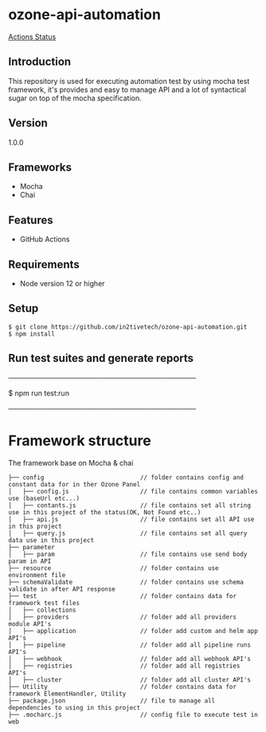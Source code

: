 # ozone-api-automation  
[Actions Status](https://github.com/in2tivetech/ozone-api-automation.git)

## Introduction
This repository is used for executing automation test by using mocha test framework, it's provides and easy to manage API and a lot of syntactical sugar on top of the mocha specification.

## Version
1.0.0

## Frameworks
- Mocha
- Chai

## Features
- GitHub Actions

## Requirements
- Node version 12 or higher

## Setup
```
$ git clone https://github.com/in2tivetech/ozone-api-automation.git
$ npm install
```

## Run test suites and generate reports
──────────────────────────────────────

$ npm run test:run

──────────────────────────────────────

# Framework structure
The framework base on Mocha & chai
```
├── config                           // folder contains config and constant data for in ther Ozone Panel  
│   ├── config.js                    // file contains common variables use (baseUrl etc...)
│   ├── contants.js                  // file contains set all string use in this project of the status(OK, Not Found etc..)
│   ├── api.js                       // file contains set all API use in this project
│   ├── query.js                     // file contains set all query data use in this project
├── parameter
│   ├── param                        // file contains use send body param in API
├── resource                         // folder contains use environment file
├── schemaValidate                   // folder contains use schema validate in after API response
├── test                             // folder contains data for framework test files
│   ├── collections
│   ├── providers                    // folder add all providers module API's
│   ├── application                  // folder add custom and helm app API's
│   ├── pipeline                     // folder add all pipeline runs API's    
│   ├── webhook                      // folder add all webhook API's
│   ├── registries                   // folder add all registries API's
│   ├── cluster                      // folder add all cluster API's
├── Utility                          // folder contains data for framework ElementHandler, Utility
├── package.json                     // file to manage all dependencies to using in this project
├── .mocharc.js                      // config file to execute test in web
```

